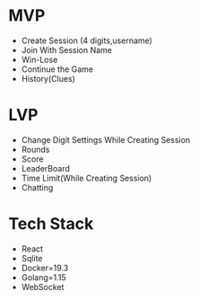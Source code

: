 # MVP
* Create Session (4 digits,username)
* Join With Session Name
* Win-Lose
* Continue the Game
* History(Clues)
# LVP
* Change Digit Settings While Creating Session
* Rounds
* Score
* LeaderBoard
* Time Limit(While Creating Session)
* Chatting
# Tech Stack
* React
* Sqlite
* Docker=19.3
* Golang=1.15
* WebSocket
